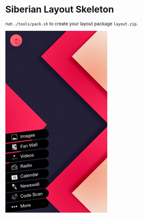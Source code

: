 # Siberian Layout Skeleton

run `./tools/pack.sh` to create your layout package `layout.zip`.

![layout](docs/example.png)
